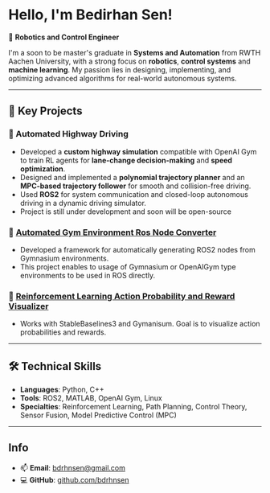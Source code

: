 # Hello, I'm Bedirhan Sen!  

🔧 **Robotics and Control Engineer**

I'm a soon to be master's graduate in **Systems and Automation** from RWTH Aachen University, with a strong focus on **robotics**, **control systems** and **machine learning**. My passion lies in designing, implementing, and optimizing advanced algorithms for real-world autonomous systems.  

---

## 🚀 Key Projects

### 🔹 Automated Highway Driving  
- Developed a **custom highway simulation** compatible with OpenAI Gym to train RL agents for **lane-change decision-making** and **speed optimization**.  
- Designed and implemented a **polynomial trajectory planner** and an **MPC-based trajectory follower** for smooth and collision-free driving.  
- Used **ROS2** for system communication and closed-loop autonomous driving in a dynamic driving simulator.
- Project is still under development and soon will be open-source 

### 🔹 [Automated Gym Environment Ros Node Converter](https://github.com/bdrhnsen/Auto-Ros-Node-From-Gym)
- Developed a framework for automatically generating ROS2 nodes from Gymnasium environments.
- This project enables to usage of Gymnasium or OpenAIGym type environments to be used in ROS directly.

### 🔹 [Reinforcement Learning Action Probability and Reward Visualizer](https://github.com/bdrhnsen/rl_visualizer)
- Works with StableBaselines3 and Gymanisum. Goal is to visualize action probabilities and rewards.

---


## 🛠️ Technical Skills  

- **Languages**: Python, C++  
- **Tools**: ROS2, MATLAB, OpenAI Gym, Linux  
- **Specialties**: Reinforcement Learning, Path Planning, Control Theory, Sensor Fusion, Model Predictive Control (MPC)  

---

## Info  

- 📫 **Email**: bdrhnsen@gmail.com  
- 💻 **GitHub**: [github.com/bdrhnsen](https://github.com/bdrhnsen)  


